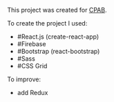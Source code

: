 This project was created for [CPAB](https://cpab.pl).

To create the project I used:

- #React.js (create-react-app)
- #Firebase
- #Bootstrap (react-bootstrap)
- #Sass
- #CSS Grid

To improve:

- add Redux


<!--
    add instructions for launching app, 
    add instructions for app deployment (maybe?)
    add prerequisitess

    nie wiem co to vim.exe.stackdump ale na oko nie jestem pewna czy powinien byc w repo
-->
